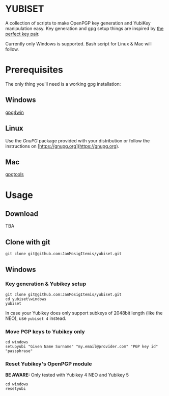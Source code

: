 # YUBISET  
A collection of scripts to make OpenPGP key generation and YubiKey manipulation easy. Key generation and gpg setup things are inspired by [the perfect key pair](https://blog.eleven-labs.com/en/openpgp-almost-perfect-key-pair-part-1).

Currently only Windows is supported. Bash script for Linux & Mac will follow.

# Prerequisites  
The only thing you'll need is a working gpg installation:

## Windows  
[gpg4win](https://www.gpg4win.org)

## Linux  
Use the *GnuPG* package provided with your distribution or follow the instructions on [https://gnupg.org](https://gnupg.org).

## Mac  
[gpgtools](https://gpgtools.org)

# Usage
## Download
TBA

## Clone with git  
```
git clone git@github.com:JanMosigItemis/yubiset.git
```

## Windows

### Key generation & Yubikey setup
```
git clone git@github.com:JanMosigItemis/yubiset.git
cd yubiset\windows
yubiset
```
In case your Yubikey does only support subkeys of 2048bit length (like the NEO), use `yubiset 4` instead.

### Move PGP keys to Yubikey only
```
cd windows
setupyubi "Given Name Surname" "my.email@provider.com" "PGP key id" "passphrase"
```

### Reset Yubikey's OpenPGP module
**BE AWARE:** Only tested with Yubikey 4 NEO and Yubikey 5
```
cd windows
resetyubi
```